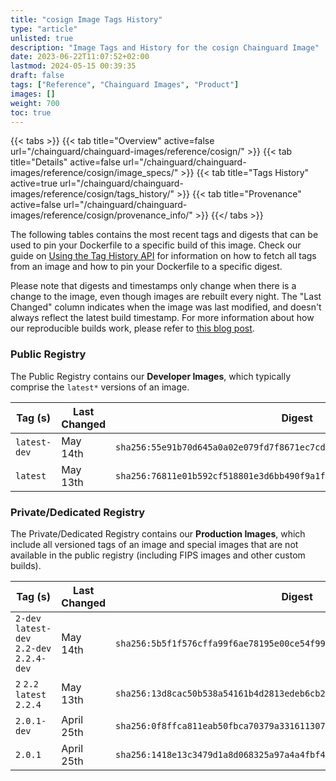 ```yaml
---
title: "cosign Image Tags History"
type: "article"
unlisted: true
description: "Image Tags and History for the cosign Chainguard Image"
date: 2023-06-22T11:07:52+02:00
lastmod: 2024-05-15 00:39:35
draft: false
tags: ["Reference", "Chainguard Images", "Product"]
images: []
weight: 700
toc: true
---
```


{{< tabs >}}
{{< tab title="Overview" active=false url="/chainguard/chainguard-images/reference/cosign/" >}}
{{< tab title="Details" active=false url="/chainguard/chainguard-images/reference/cosign/image_specs/" >}}
{{< tab title="Tags History" active=true url="/chainguard/chainguard-images/reference/cosign/tags_history/" >}}
{{< tab title="Provenance" active=false url="/chainguard/chainguard-images/reference/cosign/provenance_info/" >}}
{{</ tabs >}}

The following tables contains the most recent tags and digests that can be used to pin your Dockerfile to a specific build of this image. Check our guide on [Using the Tag History API](/chainguard/chainguard-images/using-the-tag-history-api/) for information on how to fetch all tags from an image and how to pin your Dockerfile to a specific digest.

Please note that digests and timestamps only change when there is a change to the image, even though images are rebuilt every night. The "Last Changed" column indicates when the image was last modified, and doesn't always reflect the latest build timestamp. For more information about how our reproducible builds work, please refer to [this blog post](https://www.chainguard.dev/unchained/reproducing-chainguards-reproducible-image-builds).

### Public Registry
The Public Registry contains our **Developer Images**, which typically comprise the `latest*` versions of an image.

| Tag (s)       | Last Changed | Digest                                                                    |
|---------------|--------------|---------------------------------------------------------------------------|
|  `latest-dev` | May 14th     | `sha256:55e91b70d645a0a02e079fd7f8671ec7cdb518b85312cb6ff2afcbff0dd2cc2e` |
|  `latest`     | May 13th     | `sha256:76811e01b592cf518801e3d6bb490f9a1ff8831ab9142411c010ccd11176da70` |


### Private/Dedicated Registry
The Private/Dedicated Registry contains our **Production Images**, which include all versioned tags of an image and special images that are not available in the public registry (including FIPS images and other custom builds).

| Tag (s)                                     | Last Changed | Digest                                                                    |
|---------------------------------------------|--------------|---------------------------------------------------------------------------|
|  `2-dev` `latest-dev` `2.2-dev` `2.2.4-dev` | May 14th     | `sha256:5b5f1f576cffa99f6ae78195e00ce54f99fa03efa0999b06730d8d50325c1018` |
|  `2` `2.2` `latest` `2.2.4`                 | May 13th     | `sha256:13d8cac50b538a54161b4d2813edeb6cb28c4b0ed5a3fd951011eac6f9000cef` |
|  `2.0.1-dev`                                | April 25th   | `sha256:0f8ffca811eab50fbca70379a3316113075cc46b8a09e880f7d831bdb66f689e` |
|  `2.0.1`                                    | April 25th   | `sha256:1418e13c3479d1a8d068325a97a4a4fbf437d12cb6d5fbfb7160c2f40a239e0b` |

